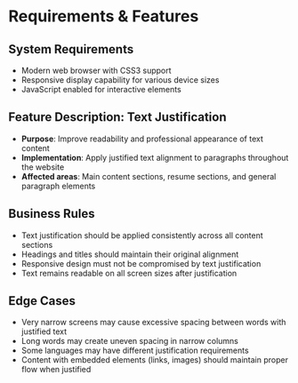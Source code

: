 # Requirements & Features

## System Requirements
- Modern web browser with CSS3 support
- Responsive display capability for various device sizes
- JavaScript enabled for interactive elements

## Feature Description: Text Justification
- **Purpose**: Improve readability and professional appearance of text content
- **Implementation**: Apply justified text alignment to paragraphs throughout the website
- **Affected areas**: Main content sections, resume sections, and general paragraph elements

## Business Rules
- Text justification should be applied consistently across all content sections
- Headings and titles should maintain their original alignment
- Responsive design must not be compromised by text justification
- Text remains readable on all screen sizes after justification

## Edge Cases
- Very narrow screens may cause excessive spacing between words with justified text
- Long words may create uneven spacing in narrow columns
- Some languages may have different justification requirements
- Content with embedded elements (links, images) should maintain proper flow when justified 